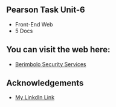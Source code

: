 ## Pearson Task Unit-6 
- Front-End Web
- 5 Docs
## You can visit the web here:
- [Berimbolo Security Services](https://frisky0a.github.io/Task-6/)
## Acknowledgements
 - [My LinkdIn Link](www.linkedin.com/in/adam-ahmed-linkdin)


